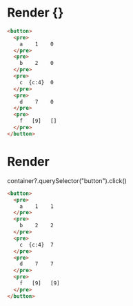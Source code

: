 # Render {}
```html
<button>
  <pre>
    a    1    0
  </pre>
  <pre>
    b    2    0
  </pre>
  <pre>
    c  {c:4}  0
  </pre>
  <pre>
    d    7    0
  </pre>
  <pre>
    f   [9]   []
  </pre>
</button>
```


# Render 
container?.querySelector("button").click()

```html
<button>
  <pre>
    a    1    1
  </pre>
  <pre>
    b    2    2
  </pre>
  <pre>
    c  {c:4}  7
  </pre>
  <pre>
    d    7    7
  </pre>
  <pre>
    f   [9]   [9]
  </pre>
</button>
```